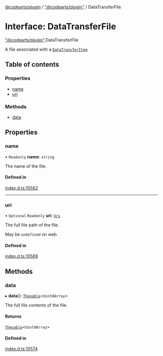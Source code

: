 [@codearts/plugin](../README.md) / ["@codearts/plugin"](../modules/_codearts_plugin_.md) / DataTransferFile

# Interface: DataTransferFile

["@codearts/plugin"](../modules/_codearts_plugin_.md).DataTransferFile

A file associated with a [`DataTransferItem`](../classes/codearts_plugin_.DataTransferItem.md).

## Table of contents

### Properties

- [name](codearts_plugin_.DataTransferFile.md#name)
- [uri](codearts_plugin_.DataTransferFile.md#uri)

### Methods

- [data](codearts_plugin_.DataTransferFile.md#data)

## Properties

### name

• `Readonly` **name**: `string`

The name of the file.

#### Defined in

[index.d.ts:10562](https://github.com/xyz-fish/cloudide-plugin-api/blob/9927cd6/index.d.ts#L10562)

___

### uri

• `Optional` `Readonly` **uri**: [`Uri`](../classes/codearts_plugin_.Uri.md)

The full file path of the file.

May be `undefined` on web.

#### Defined in

[index.d.ts:10569](https://github.com/xyz-fish/cloudide-plugin-api/blob/9927cd6/index.d.ts#L10569)

## Methods

### data

▸ **data**(): [`Thenable`](Thenable.md)<`Uint8Array`\>

The full file contents of the file.

#### Returns

[`Thenable`](Thenable.md)<`Uint8Array`\>

#### Defined in

[index.d.ts:10574](https://github.com/xyz-fish/cloudide-plugin-api/blob/9927cd6/index.d.ts#L10574)
